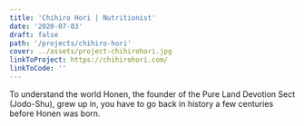 ```yaml
---
title: 'Chihiro Hori | Nutritionist'
date: '2020-07-03'
draft: false
path: '/projects/chihiro-hori'
cover: ../assets/project-chihirohori.jpg
linkToProject: https://chihirohori.com/
linkToCode: ''
---
```


To understand the world Honen, the founder of the Pure Land Devotion Sect (Jodo-Shu), grew up in, you have to go back in history a few centuries before Honen was born.
